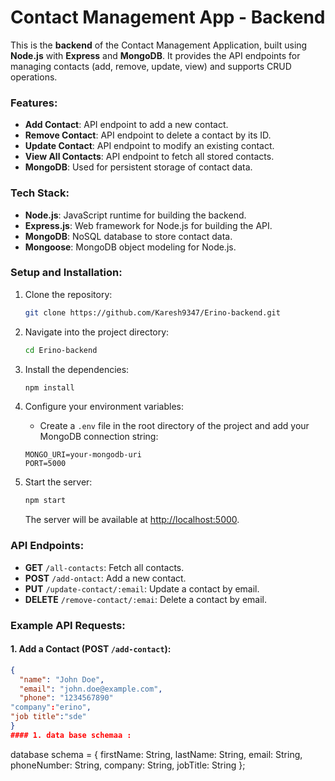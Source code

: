 # Contact Management App - Backend

This is the **backend** of the Contact Management Application, built using **Node.js** with **Express** and **MongoDB**. It provides the API endpoints for managing contacts (add, remove, update, view) and supports CRUD operations. 

### Features:
- **Add Contact**: API endpoint to add a new contact.
- **Remove Contact**: API endpoint to delete a contact by its ID.
- **Update Contact**: API endpoint to modify an existing contact.
- **View All Contacts**: API endpoint to fetch all stored contacts.
- **MongoDB**: Used for persistent storage of contact data.

### Tech Stack:
- **Node.js**: JavaScript runtime for building the backend.
- **Express.js**: Web framework for Node.js for building the API.
- **MongoDB**: NoSQL database to store contact data.
- **Mongoose**: MongoDB object modeling for Node.js.

### Setup and Installation:

1. Clone the repository:
    ```bash
    git clone https://github.com/Karesh9347/Erino-backend.git
    ```

2. Navigate into the project directory:
    ```bash
    cd Erino-backend
    ```

3. Install the dependencies:
    ```bash
    npm install
    ```

4. Configure your environment variables:
    - Create a `.env` file in the root directory of the project and add your MongoDB connection string:
    ```text
    MONGO_URI=your-mongodb-uri
    PORT=5000
    ```

5. Start the server:
    ```bash
    npm start
    ```

    The server will be available at [http://localhost:5000](http://localhost:5000).

### API Endpoints:

- **GET** `/all-contacts`: Fetch all contacts.
- **POST** `/add-ontact`: Add a new contact.
- **PUT** `/update-contact/:email`: Update a contact by email.
- **DELETE** `/remove-contact/:emai`: Delete a contact by email.

### Example API Requests:

#### 1. Add a Contact (POST `/add-contact`):
```json
{
  "name": "John Doe",
  "email": "john.doe@example.com",
  "phone": "1234567890"
"company":"erino",
"job title":"sde"
}
#### 1. data base schemaa :
```
database schema = {
  firstName: String,
  lastName: String,
  email: String,
  phoneNumber: String,
  company: String,
  jobTitle: String
};
